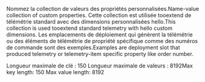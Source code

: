 <span data-ttu-id="1daaa-101">Nommez la collection de valeurs des propriétés personnalisées.</span><span class="sxs-lookup"><span data-stu-id="1daaa-101">Name-value collection of custom properties.</span></span> <span data-ttu-id="1daaa-102">Cette collection est utilisée tooextend de télémétrie standard avec des dimensions personnalisées hello.</span><span class="sxs-lookup"><span data-stu-id="1daaa-102">This collection is used tooextend standard telemetry with hello custom dimensions.</span></span> <span data-ttu-id="1daaa-103">Les emplacements de déploiement qui génèrent la télémétrie ou des éléments de télémétrie de propriété spécifique comme des numéros de commande sont des exemples.</span><span class="sxs-lookup"><span data-stu-id="1daaa-103">Examples are deployment slot that produced telemetry or telemetry-item specific property like order number.</span></span> 

<span data-ttu-id="1daaa-104">Longueur maximale de clé : 150 Longueur maximale de valeurs : 8192</span><span class="sxs-lookup"><span data-stu-id="1daaa-104">Max key length: 150 Max value length: 8192</span></span>
